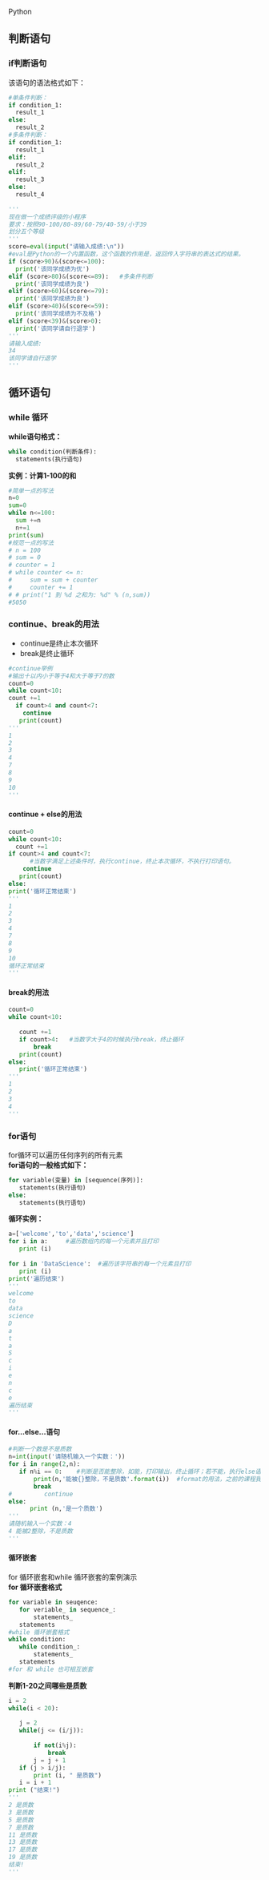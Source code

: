 Python 
<a name="Y5ton"></a>
## 判断语句
<a name="40CzI"></a>
### if判断语句
该语句的语法格式如下：
```python
#单条件判断：
if condition_1:
  result_1
else:
  result_2
#多条件判断：
if condition_1:
  result_1
elif:
  result_2
elif:
  result_3
else:
  result_4
   
'''
现在做一个成绩评级的小程序
要求：按照90-100/80-89/60-79/40-59/小于39
划分五个等级
'''
score=eval(input("请输入成绩:\n"))
#eval是Python的一个内置函数，这个函数的作用是，返回传入字符串的表达式的结果。
if (score>90)&(score<=100):
  print('该同学成绩为优')
elif (score>80)&(score<=89):   #多条件判断
  print('该同学成绩为良')
elif (score>60)&(score<=79):
  print('该同学成绩为良')
elif (score>40)&(score<=59):
  print('该同学成绩为不及格')
elif (score<39)&(score>0):
  print('该同学请自行退学')
'''
请输入成绩:
34
该同学请自行退学
'''
```
<a name="fnTyE"></a>
## 循环语句
<a name="01IcQ"></a>
### while 循环
**while语句格式：**
```python
while condition(判断条件):
  statements(执行语句)
```
**实例：计算1-100的和**
```python
#简单一点的写法
n=0
sum=0
while n<=100:
  sum +=n
  n+=1
print(sum)
#规范一点的写法
# n = 100
# sum = 0
# counter = 1
# while counter <= n:
#     sum = sum + counter
#     counter += 1
# # print("1 到 %d 之和为: %d" % (n,sum))
#5050
```
<a name="AqDSi"></a>
### continue、break的用法

- continue是终止本次循环
- break是终止循环
```python
#continue举例
#输出十以内小于等于4和大于等于7的数
count=0
while count<10:
count +=1
  if count>4 and count<7:
    continue
   print(count)
'''
1
2
3
4
7
8
9
10
'''
```
<a name="503115ee"></a>
#### continue + else的用法
```python
count=0
while count<10:
  count +=1
if count>4 and count<7:    
      #当数字满足上述条件时，执行continue，终止本次循环，不执行打印语句。
    continue
   print(count)
else:
print('循环正常结束')
'''
1
2
3
4
7
8
9
10
循环正常结束
'''
```
<a name="Zz3lR"></a>
#### break的用法
```python
count=0
while count<10:
   
   count +=1
   if count>4:   #当数字大于4的时候执行break，终止循环
       break
   print(count)
else:
   print('循环正常结束')
'''
1
2
3
4
'''
```
<a name="jFFsz"></a>
### for语句
for循环可以遍历任何序列的所有元素<br />**for语句的一般格式如下：**
```python
for variable(变量) in [sequence(序列)]:
   statements(执行语句)
else:
   statements(执行语句)
```
**循环实例：**
```python
a=['welcome','to','data','science']
for i in a:     #遍历数组内的每一个元素并且打印
   print (i)
   
for i in 'DataScience':  #遍历该字符串的每一个元素且打印
   print (i)
print('遍历结束')
'''
welcome
to
data
science
D
a
t
a
S
c
i
e
n
c
e
遍历结束
'''
```
<a name="r7ZFw"></a>
#### for...else...语句
```python
#判断一个数是不是质数
n=int(input('请随机输入一个实数：'))  
for i in range(2,n):
   if n%i == 0:    #判断是否能整除，如能，打印输出，终止循环；若不能，执行else语句        
       print(n,'能被{}整除，不是质数'.format(i))  #format的用法，之前的课程我们有讲到
       break
#         continue
else:                  
      print (n,'是一个质数')
'''
请随机输入一个实数：4
4 能被2整除，不是质数
'''
```
<a name="XtXIE"></a>
#### 循环嵌套
for 循环嵌套和while 循环嵌套的案例演示<br />**for 循环嵌套格式**
```python
for variable in seuqence:
   for veriable_ in sequence_:
       statements_
   statements
#while 循环嵌套格式
while condition:
   while condition_:
       statements_
   statements
#for 和 while 也可相互嵌套
```
**判断1-20之间哪些是质数**
```python
i = 2
while(i < 20):
   
   j = 2
   while(j <= (i/j)):
       
       if not(i%j):
           break
       j = j + 1
   if (j > i/j):
       print (i, " 是质数")
   i = i + 1
print ("结束!")
'''
2 是质数
3 是质数
5 是质数
7 是质数
11 是质数
13 是质数
17 是质数
19 是质数
结束!
'''
```

